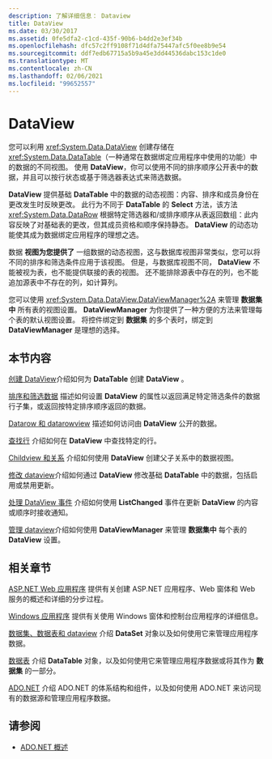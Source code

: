 ```yaml
---
description: 了解详细信息： Dataview
title: DataView
ms.date: 03/30/2017
ms.assetid: 0fe5dfa2-c1cd-435f-90b6-b4dd2e3ef34b
ms.openlocfilehash: dfc57c2ff9108f71d4dfa75447afc5f0ee8b9e54
ms.sourcegitcommit: ddf7edb67715a5b9a45e3dd44536dabc153c1de0
ms.translationtype: MT
ms.contentlocale: zh-CN
ms.lasthandoff: 02/06/2021
ms.locfileid: "99652557"
---
```

# <a name="dataviews"></a>DataView

您可以利用 <xref:System.Data.DataView> 创建存储在 <xref:System.Data.DataTable>（一种通常在数据绑定应用程序中使用的功能）中的数据的不同视图。 使用 **DataView**，你可以使用不同的排序顺序公开表中的数据，并且可以按行状态或基于筛选器表达式来筛选数据。

 **DataView** 提供基础 **DataTable** 中的数据的动态视图：内容、排序和成员身份在更改发生时反映更改。 此行为不同于 **DataTable** 的 **Select** 方法，该方法 <xref:System.Data.DataRow> 根据特定筛选器和/或排序顺序从表返回数组：此内容反映了对基础表的更改，但其成员资格和顺序保持静态。 **DataView** 的动态功能使其成为数据绑定应用程序的理想之选。

 数据 **视图为您提供了** 一组数据的动态视图，这与数据库视图非常类似，您可以将不同的排序和筛选条件应用于该视图。 但是，与数据库视图不同， **DataView** 不能被视为表，也不能提供联接的表的视图。 还不能排除源表中存在的列，也不能追加源表中不存在的列，如计算列。

 您可以使用 <xref:System.Data.DataView.DataViewManager%2A> 来管理 **数据集中** 所有表的视图设置。 **DataViewManager** 为你提供了一种方便的方法来管理每个表的默认视图设置。 将控件绑定到 **数据集** 的多个表时，绑定到 **DataViewManager** 是理想的选择。

## <a name="in-this-section"></a>本节内容

 [创建 DataView](creating-a-dataview.md)介绍如何为 **DataTable** 创建 **DataView** 。

 [排序和筛选数据](sorting-and-filtering-data.md) 描述如何设置 **DataView** 的属性以返回满足特定筛选条件的数据行子集，或返回按特定排序顺序返回的数据。

 [Datarow 和 datarowview](datarows-and-datarowviews.md) 描述如何访问由 **DataView** 公开的数据。

 [查找行](finding-rows.md) 介绍如何在 **DataView** 中查找特定的行。

 [Childview 和关系](childviews-and-relations.md) 介绍如何使用 **DataView** 创建父子关系中的数据视图。

 [修改 dataview](modifying-dataviews.md)介绍如何通过 **DataView** 修改基础 **DataTable** 中的数据，包括启用或禁用更新。

 [处理 DataView 事件](handling-dataview-events.md) 介绍如何使用 **ListChanged** 事件在更新 **DataView** 的内容或顺序时接收通知。

 [管理 dataview](managing-dataviews.md)介绍如何使用 **DataViewManager** 来管理 **数据集中** 每个表的 **DataView** 设置。

## <a name="related-sections"></a>相关章节

 [ASP.NET Web 应用程序](/previous-versions/655cec97(v=vs.100)) 提供有关创建 ASP.NET 应用程序、Web 窗体和 Web 服务的概述和详细的分步过程。

 [Windows 应用程序](/previous-versions/ms184421(v=vs.100)) 提供有关使用 Windows 窗体和控制台应用程序的详细信息。

 [数据集、数据表和 dataview](index.md) 介绍 **DataSet** 对象以及如何使用它来管理应用程序数据。

 [数据表](datatables.md) 介绍 **DataTable** 对象，以及如何使用它来管理应用程序数据或将其作为 **数据集** 的一部分。

 [ADO.NET](../index.md) 介绍 ADO.NET 的体系结构和组件，以及如何使用 ADO.NET 来访问现有的数据源和管理应用程序数据。

## <a name="see-also"></a>请参阅

- [ADO.NET 概述](../ado-net-overview.md)
